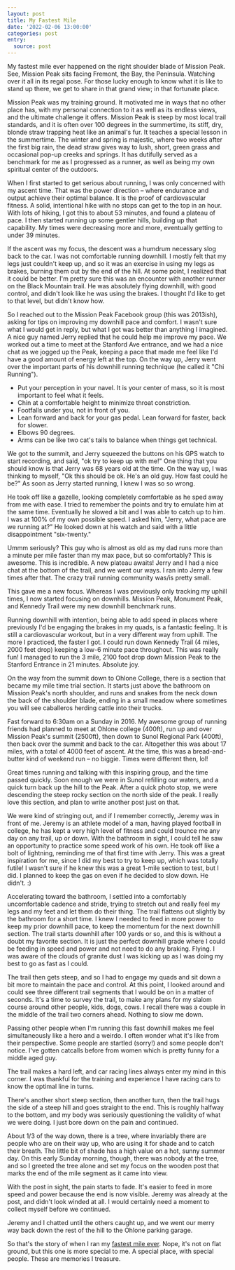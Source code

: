 ```yaml
---
layout: post
title: My Fastest Mile
date: '2022-02-06 13:00:00'
categories: post
entry:
  source: post
---
```


My fastest mile ever happened on the right shoulder blade of Mission Peak. See, Mission Peak sits facing Fremont, the Bay, the Peninsula. Watching over it all in its regal pose. For those lucky enough to know what it is like to stand up there, we get to share in that grand view; in that fortunate place.

Mission Peak was my training ground. It motivated me in ways that no other place has, with my personal connection to it as well as its endless views, and the ultimate challenge it offers. Mission Peak is steep by most local trail standards, and it is often over 100 degrees in the summertime, its stiff, dry, blonde straw trapping heat like an animal's fur. It teaches a special lesson in the summertime. The winter and spring is majestic, where two weeks after the first big rain, the dead straw gives way to lush, short, green grass and occasional pop-up creeks and springs. It has dutifully served as a benchmark for me as I progressed as a runner, as well as being my own spiritual center of the outdoors.

When I first started to get serious about running, I was only concerned with my ascent time. That was the power direction – where endurance and output achieve their optimal balance. It is the proof of cardiovascular fitness. A solid, intentional hike with no stops can get to the top in an hour. With lots of hiking, I got this to about 53 minutes, and found a plateau of pace. I then started running up some gentler hills, building up that capability. My times were decreasing more and more, eventually getting to under 39 minutes.

If the ascent was my focus, the descent was a humdrum necessary slog back to the car. I was not comfortable running downhill. I mostly felt that my legs just couldn't keep up, and so it was an exercise in using my legs as brakes, burning them out by the end of the hill. At some point, I realized that it could be better. I'm pretty sure this was an encounter with another runner on the Black Mountain trail. He was absolutely flying downhill, with good control, and didn't look like he was using the brakes. I thought I'd like to get to that level, but didn't know how.

So I reached out to the Mission Peak Facebook group (this was 2013ish), asking for tips on improving my downhill pace and comfort. I wasn't sure what I would get in reply, but what I got was better than anything I imagined. A nice guy named Jerry replied that he could help me improve my pace. We worked out a time to meet at the Stanford Ave entrance, and we had a nice chat as we jogged up the Peak, keeping a pace that made me feel like I'd have a good amount of energy left at the top. On the way up, Jerry went over the important parts of his downhill running technique (he called it "Chi Running").

* Put your perception in your navel. It is your center of mass, so it is most important to feel what it feels.
* Chin at a comfortable height to minimize throat constriction.
* Footfalls under you, not in front of you.
* Lean forward and back for your gas pedal. Lean forward for faster, back for slower.
* Elbows 90 degrees.
* Arms can be like two cat's tails to balance when things get technical.

We got to the summit, and Jerry squeezed the buttons on his GPS watch to start recording, and said, "ok try to keep up with me!" One thing that you should know is that Jerry was 68 years old at the time. On the way up, I was thinking to myself, "Ok this should be ok. He's an old guy. How fast could he be?" As soon as Jerry started running, I knew I was so so wrong.

He took off like a gazelle, looking completely comfortable as he sped away from me with ease. I tried to remember the points and try to emulate him at the same time. Eventually he slowed a bit and I was able to catch up to him. I was at 100% of my own possible speed. I asked him, "Jerry, what pace are we running at?" He looked down at his watch and said with a little disappointment "six-twenty."

Ummm seriously? This guy who is almost as old as my dad runs more than a minute per mile faster than my max pace, but so comfortably? This is awesome. This is incredible. A new plateau awaits! Jerry and I had a nice chat at the bottom of the trail, and we went our ways. I ran into Jerry a few times after that. The crazy trail running community was/is pretty small.

This gave me a new focus. Whereas I was previously only tracking my uphill times, I now started focusing on downhills. Mission Peak, Monument Peak, and Kennedy Trail were my new downhill benchmark runs.

Running downhill with intention, being able to add speed in places where previously I'd be engaging the brakes in my quads, is a fantastic feeling. It is still a cardiovascular workout, but in a very different way from uphill. The more I practiced, the faster I got. I could run down Kennedy Trail (4 miles, 2000 feet drop) keeping a low-6 minute pace throughout. This was really fun! I managed to run the 3 mile, 2100 foot drop down Mission Peak to the Stanford Entrance in 21 minutes. Absolute joy.

On the way from the summit down to Ohlone College, there is a section that became my mile time trial section. It starts just above the bathroom on Mission Peak's north shoulder, and runs and snakes from the neck down the back of the shoulder blade, ending in a small meadow where sometimes you will see caballeros herding cattle into their trucks.

Fast forward to 6:30am on a Sunday in 2016. My awesome group of running friends had planned to meet at Ohlone college (400ft), run up and over Mission Peak's summit (2500ft), then down to Sunol Regional Park (400ft), then back over the summit and back to the car. Altogether this was about 17 miles, with a total of 4000 feet of ascent. At the time, this was a bread-and-butter kind of weekend run – no biggie. Times were different then, lol!

Great times running and talking with this inspiring group, and the time passed quickly. Soon enough we were in Sunol refilling our waters, and a quick turn back up the hill to the Peak. After a quick photo stop, we were descending the steep rocky section on the north side of the peak. I really love this section, and plan to write another post just on that.

We were kind of stringing out, and if I remember correctly, Jeremy was in front of me. Jeremy is an athlete model of a man, having played football in college, he has kept a very high level of fitness and could trounce me any day on any trail, up or down. With the bathroom in sight, I could tell he saw an opportunity to practice some speed work of his own. He took off like a bolt of lightning, reminding me of that first time with Jerry. This was a great inspiration for me, since I did my best to try to keep up, which was totally futile! I wasn't sure if he knew this was a great 1-mile section to test, but I did. I planned to keep the gas on even if he decided to slow down. He didn't. :)

Accelerating toward the bathroom, I settled into a comfortably uncomfortable cadence and stride, trying to stretch out and really feel my legs and my feet and let them do their thing. The trail flattens out slightly by the bathroom for a short time. I knew I needed to feed in more power to keep my prior downhill pace, to keep the momentum for the next downhill section. The trail starts downhill after 100 yards or so, and this is without a doubt my favorite section. It is just the perfect downhill grade where I could be feeding in speed and power and not need to do any braking. Flying. I was aware of the clouds of granite dust I was kicking up as I was doing my best to go as fast as I could.

The trail then gets steep, and so I had to engage my quads and sit down a bit more to maintain the pace and control. At this point, I looked around and could see three different trail segments that I would be on in a matter of seconds. It's a time to survey the trail, to make any plans for my slalom course around other people, kids, dogs, cows. I recall there was a couple in the middle of the trail two corners ahead. Nothing to slow me down.

Passing other people when I'm running this fast downhill makes me feel simultaneously like a hero and a weirdo. I often wonder what it's like from their perspective. Some people are startled (sorry!) and some people don't notice. I've gotten catcalls before from women which is pretty funny for a middle aged guy.

The trail makes a hard left, and car racing lines always enter my mind in this corner. I was thankful for the training and experience I have racing cars to know the optimal line in turns.

There's another short steep section, then another turn, then the trail hugs the side of a steep hill and goes straight to the end. This is roughly halfway to the bottom, and my body was seriously questioning the validity of what we were doing. I just bore down on the pain and continued.

About 1/3 of the way down, there is a tree, where invariably there are people who are on their way up, who are using it for shade and to catch their breath. The little bit of shade has a high value on a hot, sunny summer day. On this early Sunday morning, though, there was nobody at the tree, and so I greeted the tree alone and set my focus on the wooden post that marks the end of the mile segment as it came into view.

With the post in sight, the pain starts to fade. It's easier to feed in more speed and power because the end is now visible. Jeremy was already at the post, and didn't look winded at all. I would certainly need a moment to collect myself before we continued.

Jeremy and I chatted until the others caught up, and we went our merry way back down the rest of the hill to the Ohlone parking garage.

So that's the story of when I ran my [fastest mile ever](https://www.strava.com/activities/684076989/overview). Nope, it's not on flat ground, but this one is more special to me. A special place, with special people. These are memories I treasure.
